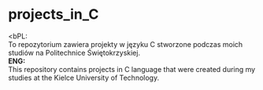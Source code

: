 # projects_in_C
<bPL:</b><br/>
To repozytorium zawiera projekty w języku C stworzone podczas moich studiów na Politechnice Świętokrzyskiej.<br/>
<b>ENG:</b><br/>
This repository contains projects in C language that were created during my studies at the Kielce University of Technology.<br/>
